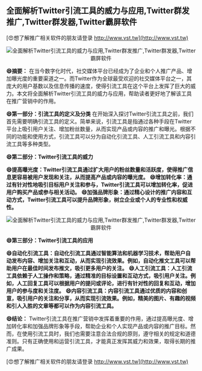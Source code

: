 ## **全面解析Twitter引流工具的威力与应用,Twitter群发推广,Twitter群发器,Twitter霸屏软件**

[😍想了解推广相关软件的朋友请登录 http://www.vst.tw](http://www.vst.tw)

 <center><img src="https://vst.tw/MP4/tuiguang/png/5.png" alt="全面解析Twitter引流工具的威力与应用,Twitter群发推广,Twitter群发器,Twitter霸屏软件"></center>

**😄摘要：**
在当今数字化时代，社交媒体平台已经成为了企业和个人推广产品、增加曝光度的重要渠道之一。而Twitter作为全球最受欢迎的社交媒体平台之一，其庞大的用户基数以及信息传播的速度，使得引流工具在这个平台上发挥了巨大的威力。本文将全面解析Twitter引流工具的威力与应用，帮助读者更好地了解该工具在推广营销中的作用。

**😄第一部分：引流工具的定义及分类**
在开始深入探讨Twitter引流工具之前，我们首先需要明确引流工具的定义。简单来说，引流工具是指通过各种手段在Twitter平台上吸引用户关注、增加粉丝数量，从而实现产品或内容的推广和曝光。根据不同的功能和使用方式，引流工具可以分为自动化引流工具、人工引流工具和内容引流工具等多种类型。

**😄第二部分：Twitter引流工具的威力**

**😄提高曝光度：Twitter引流工具通过扩大用户的粉丝数量和活跃度，使得推广信息更容易被用户发现和关注，从而提高产品或内容的曝光度。**
**😄增加转化率：通过有针对性地吸引目标用户关注和参与，Twitter引流工具可以增加转化率，促进用户购买产品或参与相关活动。**
**😄加强品牌形象：通过精心设计的推广内容和互动方式，Twitter引流工具可以提升品牌形象，树立企业或个人的专业性和权威性。**

 <center><img src="https://vst.tw/MP4/tuiguang/png/3.png" alt="全面解析Twitter引流工具的威力与应用,Twitter群发推广,Twitter群发器,Twitter霸屏软件"></center>

**😄第三部分：Twitter引流工具的应用**

**😄自动化引流工具：自动化引流工具通过智能算法和机器学习技术，帮助用户自动发布内容、增加关注和互动，从而实现引流效果。例如，自动化推文工具可以帮助用户在最佳时间发布推文，吸引更多用户的关注。**
**😄人工引流工具：人工引流工具依赖于人工操作和策略，通过精准的目标设置和互动方式，吸引用户关注。例如，人工回复工具可以根据用户的提问或评论，进行有针对性的回复和互动，增加用户的参与度和关注度。**
**😄内容引流工具：内容引流工具通过优质的内容和创意，吸引用户的关注和分享，从而实现引流效果。例如，精美的图片、有趣的视频和引人入胜的文章等都可以作为内容引流工具。**

**😄结论：**
Twitter引流工具在推广营销中发挥着重要的作用，通过提高曝光度、增加转化率和加强品牌形象等手段，帮助企业和个人实现产品或内容的推广目标。然而，在使用引流工具时，我们也需要注意合法合规的原则，遵守相关的规定和道德准则。只有正确使用和运营引流工具，才能真正发挥其威力和效果，取得长期的推广成果。

[😍想了解推广相关软件的朋友请登录 http://www.vst.tw](http://www.vst.tw)



